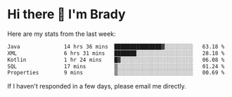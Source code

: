 # Hi there 👋 I'm Brady

Here are my stats from the last week:
<!--START_SECTION:waka-->

```txt
Java              14 hrs 36 mins  ███████████████▓░░░░░░░░░   63.18 %
XML               6 hrs 31 mins   ███████░░░░░░░░░░░░░░░░░░   28.18 %
Kotlin            1 hr 24 mins    █▓░░░░░░░░░░░░░░░░░░░░░░░   06.08 %
SQL               17 mins         ▒░░░░░░░░░░░░░░░░░░░░░░░░   01.24 %
Properties        9 mins          ▒░░░░░░░░░░░░░░░░░░░░░░░░   00.69 %
```

<!--END_SECTION:waka-->

If I haven't responded in a few days, please email me directly. 
